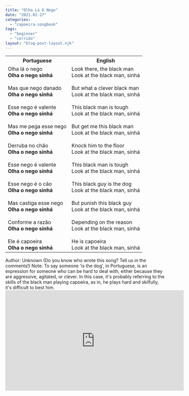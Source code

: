 ```yaml
---
title: "Olha Lá O Nego"
date: "2021-02-27"
categories: 
  - "capoeira-songbook"
tags: 
  - "beginner"
  - "corrido"
layout: "blog-post-layout.njk"
---
```


<table class="capoeira-table">
    <tr class="header-row">
        <th>Portuguese</th>
        <th>English</th>
    </tr>
    <tr>
        <td>Olha lá o nego<br><strong>Olha o nego sinhá</strong><br><br>Mas que nego danado<br><strong>Olha o nego sinhá</strong><br><br>Esse nego é valente<br><strong>Olha o nego sinhá</strong><br><br>Mas me pega esse nego<br><strong>Olha o nego sinhá</strong><br><br>Derruba no chão<br><strong>Olha o nego sinhá</strong><br><br>Esse nego é valente<br><strong>Olha o nego sinhá</strong><br><br>Esse nego é o cão<br><strong>Olha o nego sinhá</strong><br><br>Mas castiga esse nego<br><strong>Olha o nego sinhá</strong><br><br>Conforme a razão<br><strong>Olha o nego sinhá</strong><br><br>Ele é capoeira<br><strong>Olha o nego sinhá</strong></td>
        <td>Look there, the black man<br>Look at the black man, sinhá<br><br>But what a clever black man<br>Look at the black man, sinhá<br><br>This black man is tough<br>Look at the black man, sinhá<br><br>But get me this black man<br>Look at the black man, sinhá<br><br>Knock him to the floor<br>Look at the black man, sinhá<br><br>This black man is tough<br>Look at the black man, sinhá<br><br>This black guy is the dog<br>Look at the black man, sinhá<br><br>But punish this black guy<br>Look at the black man, sinhá<br><br>Depending on the reason<br>Look at the black man, sinhá<br><br>He is capoeira<br>Look at the black man, sinhá</td>
    </tr>
</table>

<figcaption>
Author: Unknown (Do you know who wrote this song? Tell us in the comments!)  
Note: To say someone 'is the dog', in Portuguese, is an expression for someone who can be hard to deal with, either because they are aggressive, agitated, or clever. In this case, it's probably referring to the skills of the black man playing capoeira, as in, he plays hard and skilfully, it's difficult to best him.
</figcaption>

<iframe width="560" height="315" src="https://www.youtube.com/embed/NmKyXLhAHdw" title="YouTube video player" frameborder="0" allow="accelerometer; autoplay; clipboard-write; encrypted-media; gyroscope; picture-in-picture" allowfullscreen></iframe>